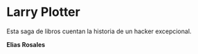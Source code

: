 # Larry Plotter

Esta saga de libros cuentan la historia de un hacker excepcional.

**Elias Rosales**
